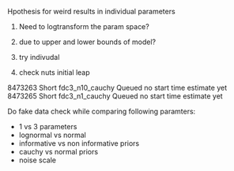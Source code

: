 Hpothesis for weird results in individual parameters
1) Need to logtransform the param space?
2) due to upper and lower bounds of model?

1) try indivudal
2) check nuts initial leap

8473263        Short           fdc3_n10_cauchy      Queued   no start time estimate yet
8473265        Short           fdc3_n1_cauchy       Queued   no start time estimate yet

Do fake data check while comparing following paramters:
- 1 vs 3 parameters
- lognormal vs normal 
- informative vs non informative priors
- cauchy vs normal priors
- noise scale